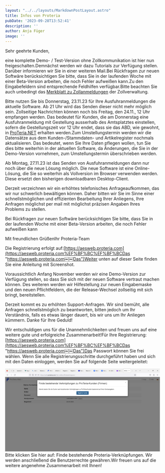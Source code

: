 ```yaml
---
layout: "../../layouts/MarkdownPostLayout.astro"
title: Infos von Proteria
pubDate: '2023-09-28T13:52:41'
description: ''
author: Anja Füger
image: ''
---
```


Sehr geehrte Kunden,

eine komplette Demo- / Test-Version ohne Zollkommunikation ist hier nun freigeschalten.Demnächst werden wir dazu Tutorials zur Verfügung stellen. Darüber informieren wir Sie in einer weiteren Mail.Bei Rückfragen zur neuen Softwäre berücksichtigen Sie bitte, dass Sie in der laufenden Woche mit einer Beta-Version arbeiten, die noch Fehler aufweißen kann.Zu den Eingabefeldern sind entsprechende Feldhilfen verfügbar.Bitte beachten Sie auch unbedingt das [Merkblatt zu Zollanmeldungen](https://proteria.us17.list-manage.com/track/click?u=d11c59bf6155c5ceb7791f918&amp;id=96b402aa93&amp;e=881803a0a3 "https://proteria.us17.list-manage.com/track/click?u=d11c59bf6155c5ceb7791f918&amp;id=96b402aa93&amp;e=881803a0a3") der Zollverwaltung.

Bitte nutzen Sie bis Donnerstag, 23.11.23 für Ihre Ausfuhranmeldungen die aktuelle Software. Ab 21 Uhr wird das Senden dieser nicht mehr möglich sein. Zollseitige Nachrichten können noch bis Freitag, den 24.11., 12 Uhr empfangen werden. Das bedeutet für Kunden, die am Donnerstag eine Ausfuhranmeldung mit Gestellung ausserhalb des Amtsplatztes einstellen, sofern die Gestellungszeit vor 12 Uhr endet, dass sie das ABD, wie gewohnt, in [ProTeria.NET](http://ProTeria.NET "http://ProTeria.NET") erhalten werden.Zum Umstellungstermin werden wir die Datensätze aus dem Kunden-/Stammdaten- und Artikelregister nochmals aktualisieren. Das bedeutet, wenn Sie Ihre Daten pflegen wollen, tun Sie dies bitte weiterhin in der aktuellen Software, da Änderungen, die Sie in der Demo-Version vornehmen, zum Umstellungstermin überschrieben werden.

Ab Montag, 27.11.23 ist das Senden von Ausfuhranmeldungen dann nur noch über die neue Lösung möglich. Die neue Software ist eine Online-Lösung, die Sie so weiterhin als Vollversion im Browser verwenden werden. Diese ersetzt den bisherigen downloadbaren Desktop-Client.

Derzeit verzeichnen wir ein erhöhtes telefonisches Anfrageaufkommen, das wir nur schwerlich bewältigen können. Daher bitten wir Sie im Sinne einer schnellstmöglichen und effizienten Bearbeitung Ihrer Anliegens, Ihre Anfragen möglichst per mail mit möglichst präzisen Angaben Ihres Problems zu stellen.

Bei Rückfragen zur neuen Softwäre berücksichtigen Sie bitte, dass Sie in der laufenden Woche mit einer Beta-Version arbeiten, die noch Fehler aufweißen kann

Mit freundlichen GrüßenIhr Proteria-Team

Die Registrierung erfolgt auf:[https://aesweb.proteria.com](https://aesweb.proteria.com%EF%BF%BC%EF%BF%BCDas "https://aesweb.proteria.com￼￼Das")Weiter unten auf dieser Seite finden Sie eine Anleitung mit Screenshot.

Voraussichtlich Anfang November werden wir eine Demo-Version zur Verfügung stellen, so dass Sie sich mit der neuen Software vertraut machen können. Des weiteren werden wir Hilfestellung zur neuen Eingabemaske und den neuen Pflichtfeldern, die der Release-Wechsel zollseitig mit sich bringt, bereitstellen.

Derzeit kommt es zu erhöhten Support-Anfragen. Wir sind bemüht, alle Anfragen schnellstmöglich zu beantworten, bitten jedoch um Ihr Verständnis, falls es etwas länger dauert, bis wir uns um Ihr Anliegen kümmern. Danke für Ihre Geduld!

Wir entschuldigen uns für die Unannehmlichkeiten und freuen uns auf eine weitere gute und erfolgreiche Zusammenarbeit!Für Ihre Registrierung:[https://aesweb.proteria.com](https://aesweb.proteria.com%EF%BF%BC%EF%BF%BCDas "https://aesweb.proteria.com￼￼Das")Das Passwort können Sie frei wählen. Wenn Sie alle Registrierungsschritte durchgeführt haben und sich mit den Daten einloggen, werden Sie auf folgende Seite weitergeleitet:

![grafik.png](../../images/posts/grafik.png)Bitte klicken Sie hier auf: Finde bestehende Proteria-Verknüpfungen. Wir werden anschließend die Benutzerrechte gewähren.Wir freuen uns auf die weitere angenehme Zusammenarbeit mit Ihnen!